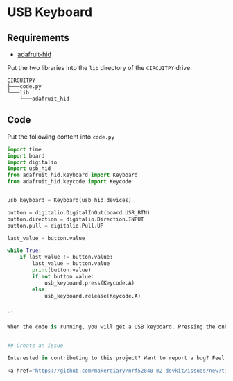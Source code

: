 # USB Keyboard

## Requirements
+ [adafruit-hid](https://github.com/adafruit/Adafruit_CircuitPython_HID)

Put the two libraries into the `lib` directory of the `CIRCUITPY` drive.

```
CIRCUITPY
├───code.py
└───lib
	└───adafruit_hid
```

## Code
Put the following content into `code.py`

```python
import time
import board
import digitalio
import usb_hid
from adafruit_hid.keyboard import Keyboard
from adafruit_hid.keycode import Keycode


usb_keyboard = Keyboard(usb_hid.devices)

button = digitalio.DigitalInOut(board.USR_BTN)
button.direction = digitalio.Direction.INPUT
button.pull = digitalio.Pull.UP

last_value = button.value

while True:
    if last_value != button.value:
        last_value = button.value
        print(button.value)
        if not button.value:
            usb_keyboard.press(Keycode.A)
        else:
            usb_keyboard.release(Keycode.A)


``

When the code is running, you will get a USB keyboard. Pressing the onboard button will output the key `A`.


## Create an Issue

Interested in contributing to this project? Want to report a bug? Feel free to click here:

<a href="https://github.com/makerdiary/nrf52840-m2-devkit/issues/new?title=Zephyr:%20BLE%20HIDs:%20%3Ctitle%3E"><button data-md-color-primary="red-bud"><i class="fa fa-github"></i> Create an Issue</button></a>
